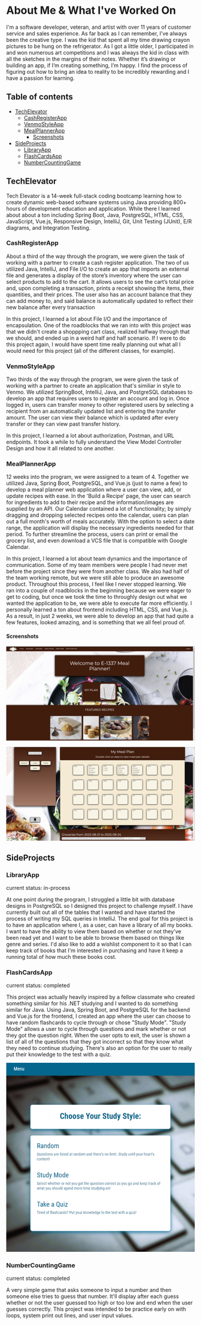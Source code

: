 # About Me & What I've Worked On

I'm a software developer, veteran, and artist with over 11 years of customer service and sales experience. As far back as I can remember, I’ve always been the creative type. I was the kid that spent all my time drawing crayon pictures to be hung on the refrigerator. As I got a little older, I participated in and won numerous art competitions and I was always the kid in class with all the sketches in the margins of their notes. Whether it’s drawing or building an app, if I’m creating something, I’m happy. I find the process of figuring out how to bring an idea to reality to be incredibly rewarding and I have a passion for learning.

## Table of contents

- [TechElevator](#techelevator)
  - [CashRegisterApp](#cashregisterapp)
  - [VenmoStyleApp](#venmostyleapp)
  - [MealPlannerApp](#mealplannerapp)
    - [Screenshots](#screenshots) 
- [SideProjects](#sideprojects)
  - [LibraryApp](#libraryapp)
  - [FlashCardsApp](#flashcardsapp)
  - [NumberCountingGame](#numbercountinggame) 

## TechElevator
Tech Elevator is a 14-week full-stack coding bootcamp learning how to create dynamic web-based software systems using Java providing 800+ hours of development education and application. While there I learned about about a ton including Spring Boot, Java, PostgreSQL, HTML, CSS, JavaScript, Vue.js, Responsive Design, IntelliJ, Git, Unit Testing (JUnit), E/R diagrams, and Integration Testing.

### CashRegisterApp
About a third of the way through the program, we were given the task of working with a partner to create a cash register application. The two of us utilized Java, IntelliJ, and File I/O to create an app that imports an external file and generates a display of the store’s inventory where the user can select products to add to the cart. It allows users to see the cart’s total price and, upon completing a transaction, prints a receipt showing the items, their quantities, and their prices. The user also has an account balance that they can add money to, and said balance is automatically updated to reflect their new balance after every transaction

In this project, I learned a lot about File I/O and the importance of encapsulation. One of the roadblocks that we ran into with this project was that we didn't create a shoppping cart class, realized halfway through that we should, and ended up in a weird half and half scenario. If I were to do this project again, I would have spent time really planning out what all I would need for this project (all of the different classes, for example).

### VenmoStyleApp
Two thirds of the way through the program, we were given the task of working with a partner to create an application that's similiar in style to Venmo. We utilized SpringBoot, IntelliJ, Java, and PostgreSQL databases to develop an app that requires users to register an account and log in. Once logged in, users can transfer money to other registered users by selecting a recipient from an automatically updated list and entering the transfer amount. The user can view their balance which is updated after every transfer or they can view past transfer history.

In this project, I learned a lot about authorization, Postman, and URL endpoints. It took a while to fully understand the View Model Controller Design and how it all related to one another.  

### MealPlannerApp
12 weeks into the program, we were assigned to a team of 4. Together we utilized Java, Spring Boot, PostgreSQL, and Vue.js (just to name a few) to develop  a meal planner web application where a user can view, add, or update recipes with ease. In the 'Build a Recipe' page, the user can search for ingredients to add to their recipe and the information/images are supplied by an API. Our Calendar contained a lot of functionality; by simply dragging and dropping selected recipes onto the calendar, users can plan out a full month's worth of meals accurately. With the option to select a date range, the application will display the necessary ingredients needed for that period. To further streamline the process, users can print or email the grocery list, and even download a VCS file that is compatible with Google Calendar.

In this project, I learned a lot about team dynamics and the importance of communication. Some of my team members were people I had never met before the project since they were from another class. We also had half of the team working remote, but we were still able to produce an awesome product. Throughout this process, I feel like I never stopped learning. We ran into a couple of roadblocks in the beginning because we were eager to get to coding, but once we took the time to throughly design out what we wanted the application to be, we were able to execute far more efficiently. I personally learned a ton about frontend including HTML, CSS, and Vue.js. As a result, in just 2 weeks, we were able to develop an app that had quite a few features, looked amazing, and is something that we all feel proud of. 

#### Screenshots

![screenshot](/LandingPage.png)

![screenshot](/Calendar.png)

## SideProjects

### LibraryApp
current status: in-process

At one point during the program, I struggled a little bit with database designs in PostgreSQL so I designed this project to challenge myself. I have currently built out all of the tables that I wanted and have started the process of writing my SQL queries in IntelliJ. The end goal for this project is to have an application where I, as a user, can have a library of all my books. I want to have the ability to view them based on whether or not they've been read yet and I want to be able to browse them based on things like genre and series. I'd also like to add a wishlist component to it so that I can keep track of books that I'm interested in purchasing and have it keep a running total of how much these books cost. 

### FlashCardsApp
current status: completed

This project was actually heavily inspired by a fellow classmate who created something similar for his .NET studying and I wanted to do something similar for Java. Using Java, Spring Boot, and PostgreSQL for the backend and Vue.js for the frontend, I created an app where the user can choose to have random flashcards to cycle through or chose "Study Mode". "Study Mode" allows a user to cycle through questions and mark whether or not they got the question right. When the user opts to exit, the user is shown a list of all of the questions that they got incorrect so that they know what they need to continue studying. There's also an option for the user to really put their knowledge to the test with a quiz.

![screenshot](/landing-page.png)

### NumberCountingGame
current status: completed

A very simple game that asks someone to input a number and then someone else tries to guess that number. It'll display after each guess whether or not the user guessed too high or too low and end when the user guesses correctly. This project was intended to be practice early on with loops, system print out lines, and user input values. 

<!--
**ATaylorN/ATaylorN** is a ✨ _special_ ✨ repository because its `README.md` (this file) appears on your GitHub profile.

Here are some ideas to get you started:

- 🔭 I’m currently working on a coding bootcamp
- 🌱 I’m currently learning about GitHub
- 👯 I’m looking to collaborate on ...
- 🤔 I’m looking for help with ...
- 💬 Ask me about ...
- 📫 How to reach me: ...
- 😄 Pronouns: she/her
- ⚡ Fun fact: I was born in the Netherlands
-->
